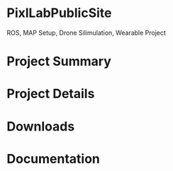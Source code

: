 # PixlLabPublicSite
ROS, MAP Setup, Drone Silimulation, Wearable Project

# Project Summary

# Project Details

# Downloads

# Documentation

